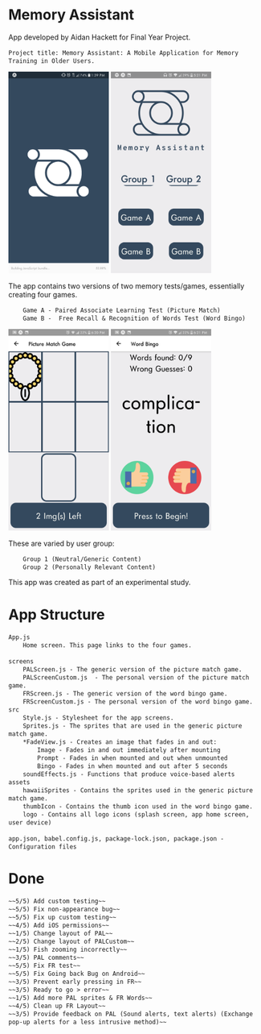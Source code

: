 Memory Assistant
========================================
App developed by Aidan Hackett for Final Year Project.
    
    Project title: Memory Assistant: A Mobile Application for Memory Training in Older Users.
<img src="https://github.com/dnhckt/memoryAssistant/blob/master/AndroidSplash.png" width="200"></img>
<img src="https://github.com/dnhckt/memoryAssistant/blob/master/AndroidHome.png" width="200"></img>

The app contains two versions of two memory tests/games, essentially creating four games.
        
        Game A - Paired Associate Learning Test (Picture Match)
        Game B -  Free Recall & Recognition of Words Test (Word Bingo)     

<img src="https://github.com/dnhckt/memoryAssistant/blob/master/AndroidPALDisplay.png" width="200"></img>
<img src="https://github.com/dnhckt/memoryAssistant/blob/master/AndroidFRPrompt.png" width="200"></img>

These are varied by user group:
        
        Group 1 (Neutral/Generic Content)
        Group 2 (Personally Relevant Content)

This app was created as part of an experimental study.

App Structure
=== 
   
    App.js
        Home screen. This page links to the four games.

    screens
        PALScreen.js - The generic version of the picture match game.
        PALScreenCustom.js  - The personal version of the picture match game.
        FRScreen.js - The generic version of the word bingo game.
        FRScreenCustom.js - The personal version of the word bingo game.
    src
        Style.js - Stylesheet for the app screens.
        Sprites.js - The sprites that are used in the generic picture match game. 
        *FadeView.js - Creates an image that fades in and out:
            Image - Fades in and out immediately after mounting 
            Prompt - Fades in when mounted and out when unmounted
            Bingo - Fades in when mounted and out after 5 seconds 
        soundEffects.js - Functions that produce voice-based alerts 
    assets
        hawaiiSprites - Contains the sprites used in the generic picture match game.
        thumbIcon - Contains the thumb icon used in the word bingo game.
        logo - Contains all logo icons (splash screen, app home screen, user device)

    app.json, babel.config.js, package-lock.json, package.json - Configuration files 

Done
=====
    ~~5/5) Add custom testing~~
    ~~5/5) Fix non-appearance bug~~ 
    ~~5/5) Fix up custom testing~~ 
    ~~4/5) Add iOS permissions~~
    ~~1/5) Change layout of PAL~~
    ~~2/5) Change layout of PALCustom~~ 
    ~~1/5) Fish zooming incorrectly~~
    ~~3/5) PAL comments~~
    ~~5/5) Fix FR test~~
    ~~5/5) Fix Going back Bug on Android~~
    ~~3/5) Prevent early pressing in FR~~
    ~~3/5) Ready to go > error~~ 
    ~~1/5) Add more PAL sprites & FR Words~~
    ~~4/5) Clean up FR Layout~~
    ~~3/5) Provide feedback on PAL (Sound alerts, text alerts) (Exchange pop-up alerts for a less intrusive method)~~
    



    

